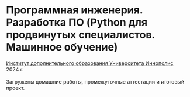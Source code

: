 # Программная инженерия. Разработка ПО (Python для продвинутых специалистов. Машинное обучение)
[Институт дополнительного образования Университета Иннополис](https://unionepro.ru/)</br>
2024 г.</br>
</br>
Загружены домашние работы, промежуточные аттестации и итоговый проект.
